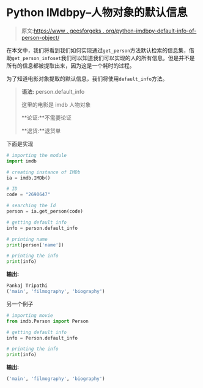 # Python IMdbpy–人物对象的默认信息

> 原文:[https://www . geesforgeks . org/python-imdbpy-default-info-of-person-object/](https://www.geeksforgeeks.org/python-imdbpy-default-info-of-person-object/)

在本文中，我们将看到我们如何实现通过`get_person`方法默认检索的信息集，借助`get_person_infoset`我们可以知道我们可以实现的人的所有信息。但是并不是所有的信息都被提取出来，因为这是一个耗时的过程。

为了知道电影对象提取的默认信息，我们将使用`default_info`方法。

> **语法:** person.default_info
> 
> 这里的电影是 imdb 人物对象
> 
> **论证:**不需要论证
> 
> **退货:**退货单

下面是实现

```py
# importing the module
import imdb

# creating instance of IMDb
ia = imdb.IMDb()

# ID
code = "2690647"

# searching the Id
person = ia.get_person(code)

# getting default info
info = person.default_info

# printing name
print(person['name'])

# printing the info
print(info)
```

**输出:**

```py
Pankaj Tripathi
('main', 'filmography', 'biography')
```

另一个例子

```py
# importing movie
from imdb.Person import Person

# getting default info
info = Person.default_info

# printing the info
print(info)
```

**输出:**

```py
('main', 'filmography', 'biography')
```